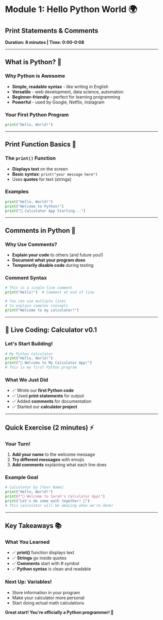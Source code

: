 # Module 1: Hello Python World 🌍
## Print Statements & Comments
**Duration: 8 minutes | Time: 0:00-0:08**

---

## What is Python? 🐍

### Why Python is Awesome
- **Simple, readable syntax** - like writing in English
- **Versatile** - web development, data science, automation
- **Beginner-friendly** - perfect for learning programming
- **Powerful** - used by Google, Netflix, Instagram

### Your First Python Program
```python
print("Hello, World!")
```

---

## Print Function Basics 📝

### The `print()` Function
- **Displays text** on the screen
- **Basic syntax**: `print("your message here")`
- Uses **quotes** for text (strings)

### Examples
```python
print("Hello, World!")
print("Welcome to Python!")
print("🧮 Calculator App Starting...")
```

---

## Comments in Python 💬

### Why Use Comments?
- **Explain your code** to others (and future you!)
- **Document what your program does**
- **Temporarily disable code** during testing

### Comment Syntax
```python
# This is a single-line comment
print("Hello!")  # Comment at end of line

# You can use multiple lines
# to explain complex concepts
print("Welcome to my calculator!")
```

---

## 🔨 Live Coding: Calculator v0.1

### Let's Start Building!
```python
# My Python Calculator
print("Hello, World!")
print("🧮 Welcome to My Calculator App!")
# This is my first Python program
```

### What We Just Did
- ✅ Wrote our **first Python code**
- ✅ Used **print statements** for output
- ✅ Added **comments** for documentation
- ✅ Started our **calculator project**

---

## Quick Exercise (2 minutes) ⚡

### Your Turn!
1. **Add your name** to the welcome message
2. **Try different messages** with emojis
3. **Add comments** explaining what each line does

### Example Goal
```python
# Calculator by [Your Name]
print("Hello, World!")
print(f"🧮 Welcome to Sarah's Calculator App!")
print("Let's do some math together! 🔢")
# This calculator will be amazing when we're done!
```

---

## Key Takeaways 📚

### What You Learned
- ✅ **print()** function displays text
- ✅ **Strings** go inside quotes
- ✅ **Comments** start with # symbol
- ✅ **Python syntax** is clean and readable

### Next Up: Variables!
- Store information in your program
- Make your calculator more personal
- Start doing actual math calculations

**Great start! You're officially a Python programmer! 🎉**